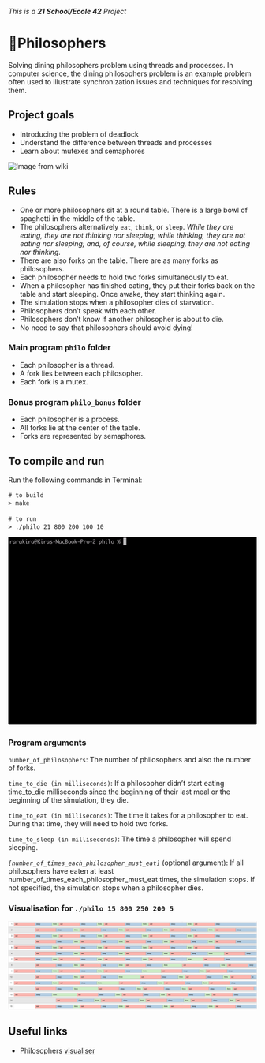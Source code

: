 _This is a **21 School/Ecole 42** Project_

# 🍴Philosophers
Solving dining philosophers problem using threads and processes. In computer science, the dining philosophers problem is an example problem often used to illustrate synchronization issues and techniques for resolving them.

## Project goals

* Introducing the problem of deadlock
* Understand the difference between threads and processes
* Learn about mutexes and semaphores

![Image from wiki](https://upload.wikimedia.org/wikipedia/commons/thumb/7/7b/An_illustration_of_the_dining_philosophers_problem.png/463px-An_illustration_of_the_dining_philosophers_problem.png)

## Rules

* One or more philosophers sit at a round table. There is a large bowl of spaghetti in the middle of the table.
* The philosophers alternatively `eat`, `think`, or `sleep`. _While they are eating, they are not thinking nor sleeping; while thinking, they are not eating nor sleeping; and, of course, while sleeping, they are not eating nor thinking._
* There are also forks on the table. There are as many forks as philosophers.
* Each philosopher needs to hold two forks simultaneously to eat.
* When a philosopher has finished eating, they put their forks back on the table and start sleeping. Once awake, they start thinking again.
* The simulation stops when a philosopher dies of starvation.
* Philosophers don’t speak with each other.
* Philosophers don’t know if another philosopher is about to die.
* No need to say that philosophers should avoid dying!

### Main program `philo` folder
* Each philosopher is a thread.
* A fork lies between each philosopher.
* Each fork is a mutex.

### Bonus program `philo_bonus` folder
* Each philosopher is a process.
* All forks lie at the center of the table.
* Forks are represented by semaphores.

## To compile and run
Run the following commands in Terminal:
```shell
# to build
> make

# to run
> ./philo 21 800 200 100 10
```

![Philos Demo](preview/philos-demo.gif)

### Program arguments

`number_of_philosophers`: The number of philosophers and also the number of forks.

`time_to_die (in milliseconds)`: If a philosopher didn’t start eating time_to_die milliseconds <ins>since the beginning</ins> of their last meal or the beginning of the simulation, they die.

`time_to_eat (in milliseconds)`: The time it takes for a philosopher to eat. During that time, they will need to hold two forks.

`time_to_sleep (in milliseconds)`: The time a philosopher will spend sleeping.

_`[number_of_times_each_philosopher_must_eat]`_ (optional argument): If all philosophers have eaten at least number_of_times_each_philosopher_must_eat times, the simulation stops. If not specified, the simulation stops when a philosopher dies.

### Visualisation for `./philo 15 800 250 200 5`

![15 philos](preview/15philos.png)

## Useful links

* Philosophers [visualiser](https://nafuka11.github.io/philosophers-visualizer/)
